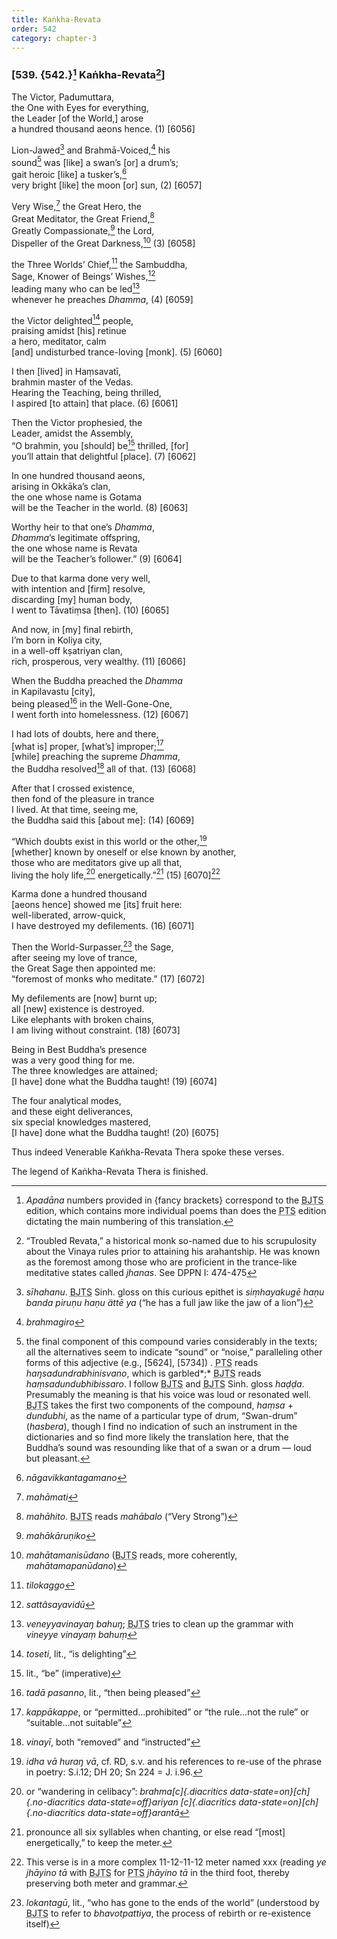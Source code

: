 ```yaml
---
title: Kaṅkha-Revata
order: 542
category: chapter-3
---
```


### \[539. {542.}[^1] Kaṅkha-Revata[^2]\]

The Victor, Padumuttara,  
the One with Eyes for everything,  
the Leader \[of the World,\] arose  
a hundred thousand aeons hence. (1) \[6056\]

Lion-Jawed[^3] and Brahmā-Voiced,[^4] his  
sound[^5] was \[like\] a swan’s \[or\] a drum’s;  
gait heroic \[like\] a tusker’s,[^6]  
very bright \[like\] the moon \[or\] sun, (2) \[6057\]

Very Wise,[^7] the Great Hero, the  
Great Meditator, the Great Friend,[^8]  
Greatly Compassionate,[^9] the Lord,  
Dispeller of the Great Darkness,[^10] (3) \[6058\]

the Three Worlds’ Chief,[^11] the Sambuddha,  
Sage, Knower of Beings’ Wishes,[^12]  
leading many who can be led[^13]  
whenever he preaches *Dhamma*, (4) \[6059\]

the Victor delighted[^14] people,  
praising amidst \[his\] retinue  
a hero, meditator, calm  
\[and\] undisturbed trance-loving \[monk\]. (5) \[6060\]

I then \[lived\] in Haṃsavatī,  
brahmin master of the Vedas.  
Hearing the Teaching, being thrilled,  
I aspired \[to attain\] that place. (6) \[6061\]

Then the Victor prophesied, the  
Leader, amidst the Assembly,  
“O brahmin, you \[should\] be[^15] thrilled, \[for\]  
you’ll attain that delightful \[place\]. (7) \[6062\]

In one hundred thousand aeons,  
arising in Okkāka’s clan,  
the one whose name is Gotama  
will be the Teacher in the world. (8) \[6063\]

Worthy heir to that one’s *Dhamma*,  
*Dhamma*’s legitimate offspring,  
the one whose name is Revata  
will be the Teacher’s follower.” (9) \[6064\]

Due to that karma done very well,  
with intention and \[firm\] resolve,  
discarding \[my\] human body,  
I went to Tāvatiṃsa \[then\]. (10) \[6065\]

And now, in \[my\] final rebirth,  
I’m born in Koliya city,  
in a well-off kṣatriyan clan,  
rich, prosperous, very wealthy. (11) \[6066\]

When the Buddha preached the *Dhamma*  
in Kapilavastu \[city\],  
being pleased[^16] in the Well-Gone-One,  
I went forth into homelessness. (12) \[6067\]

I had lots of doubts, here and there,  
\[what is\] proper, \[what’s\] improper;[^17]  
\[while\] preaching the supreme *Dhamma*,  
the Buddha resolved[^18] all of that. (13) \[6068\]

After that I crossed existence,  
then fond of the pleasure in trance  
I lived. At that time, seeing me,  
the Buddha said this \[about me\]: (14) \[6069\]

“Which doubts exist in this world or the other,[^19]  
\[whether\] known by oneself or else known by another,  
those who are meditators give up all that,  
living the holy life,[^20] energetically.”[^21] (15) \[6070\][^22]

Karma done a hundred thousand  
\[aeons hence\] showed me \[its\] fruit here:  
well-liberated, arrow-quick,  
I have destroyed my defilements. (16) \[6071\]

Then the World-Surpasser,[^23] the Sage,  
after seeing my love of trance,  
the Great Sage then appointed me:  
“foremost of monks who meditate.” (17) \[6072\]

My defilements are \[now\] burnt up;  
all \[new\] existence is destroyed.  
Like elephants with broken chains,  
I am living without constraint. (18) \[6073\]

Being in Best Buddha’s presence  
was a very good thing for me.  
The three knowledges are attained;  
\[I have\] done what the Buddha taught! (19) \[6074\]

The four analytical modes,  
and these eight deliverances,  
six special knowledges mastered,  
\[I have\] done what the Buddha taught! (20) \[6075\]

Thus indeed Venerable Kaṅkha-Revata Thera spoke these verses.

The legend of Kaṅkha-Revata Thera is finished.

[^1]: *Apadāna* numbers provided in {fancy brackets} correspond to the <abbr title="Buddha Jayanthi Tripitaka Series">BJTS</abbr> edition, which contains more individual poems than does the <abbr title="Pali Text Society">PTS</abbr> edition dictating the main numbering of this translation.

[^2]: “Troubled Revata,” a historical monk so-named due to his scrupulosity about the Vinaya rules prior to attaining his arahantship. He was known as the foremost among those who are proficient in the trance-like meditative states called *jhanas*. See DPPN I: 474-475

[^3]: *sīhahanu*. <abbr title="Buddha Jayanthi Tripitaka Series">BJTS</abbr> Sinh. gloss on this curious epithet is *siṃhayakugē haṇu banda piruṇu haṇu ättē ya* (“he has a full jaw like the jaw of a lion”)

[^4]: *brahmagiro*

[^5]: the final component of this compound varies considerably in the texts; all the alternatives seem to indicate “sound” or “noise,” paralleling other forms of this adjective (e.g., \[5624\], \[5734\]) . <abbr title="Pali Text Society">PTS</abbr> reads *haŋsadundrabhinisvano*, which is garbled*;* <abbr title="Buddha Jayanthi Tripitaka Series">BJTS</abbr> reads *haṃsadundubhibissaro*. I follow <abbr title="Buddha Jayanthi Tripitaka Series">BJTS</abbr> and <abbr title="Buddha Jayanthi Tripitaka Series">BJTS</abbr> Sinh. gloss *haḍḍa*. Presumably the meaning is that his voice was loud or resonated well. <abbr title="Buddha Jayanthi Tripitaka Series">BJTS</abbr> takes the first two components of the compound, *haṃsa* + *dundubhi*, as the name of a particular type of drum, “Swan-drum” (*hasbera*), though I find no indication of such an instrument in the dictionaries and so find more likely the translation here, that the Buddha’s sound was resounding like that of a swan or a drum — loud but pleasant.

[^6]: *nāgavikkantagamano*

[^7]: *mahāmati*

[^8]: *mahāhito*. <abbr title="Buddha Jayanthi Tripitaka Series">BJTS</abbr> reads *mahābalo* (“Very Strong”)

[^9]: *mahākāruṇiko*

[^10]: *mahātamanisūdano* (<abbr title="Buddha Jayanthi Tripitaka Series">BJTS</abbr> reads, more coherently, *mahātamapanūdano*)

[^11]: *tilokaggo*

[^12]: *sattâsayavidū*

[^13]: *veneyyavinayaŋ bahuŋ*; <abbr title="Buddha Jayanthi Tripitaka Series">BJTS</abbr> tries to clean up the grammar with *vineyye vinayaṃ bahuṃ*

[^14]: *toseti*, lit., “is delighting”

[^15]: lit., “be” (imperative)

[^16]: *tadā pasanno*, lit., “then being pleased”

[^17]: *kappākappe*, or “permitted…prohibited” or “the rule…not the rule” or “suitable…not suitable”

[^18]: *vinayī*, both “removed” and “instructed”

[^19]: *idha vā huraŋ vā*, cf. RD, s.v. and his references to re-use of the phrase in poetry: S.i.12; DH 20; Sn 224 = J. i.96.

[^20]: or “wandering in celibacy”: *brahma[c]{.diacritics data-state=on}[ch]{.no-diacritics data-state=off}ariyan [c]{.diacritics data-state=on}[ch]{.no-diacritics data-state=off}arantā*

[^21]: pronounce all six syllables when chanting, or else read “\[most\] energetically,” to keep the meter.

[^22]: This verse is in a more complex 11-12-11-12 meter named xxx (reading *ye jhāyino tā* with <abbr title="Buddha Jayanthi Tripitaka Series">BJTS</abbr> for <abbr title="Pali Text Society">PTS</abbr> *jhāyino tā* in the third foot, thereby preserving both meter and grammar.

[^23]: *lokantagū*, lit., “who has gone to the ends of the world” (understood by <abbr title="Buddha Jayanthi Tripitaka Series">BJTS</abbr> to refer to *bhavotpattiya*, the process of rebirth or re-existence itself)
